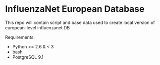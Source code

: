 InfluenzaNet European Database
===============================

This repo will contain script and base data used to create local version of european-level influenzanet DB

Requirements:

- Python >= 2.6 & < 3
- bash
- PostgreSQL 9.1